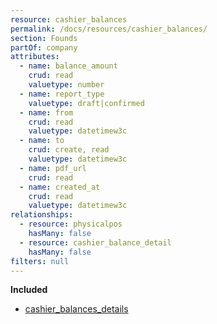 ```yaml
---
resource: cashier_balances
permalink: /docs/resources/cashier_balances/
section: Founds
partOf: company
attributes:
  - name: balance_amount
    crud: read
    valuetype: number
  - name: report_type
    valuetype: draft|confirmed
  - name: from
    crud: read
    valuetype: datetimew3c
  - name: to
    crud: create, read
    valuetype: datetimew3c
  - name: pdf_url
    crud: read
  - name: created_at
    crud: read
    valuetype: datetimew3c
relationships:
  - resource: physicalpos
    hasMany: false
  - resource: cashier_balance_detail
    hasMany: false
filters: null
---
```

**Included**
- [cashier_balances_details](https://dev.multinexo.com/docs/resources/cashier-balances-details/)

